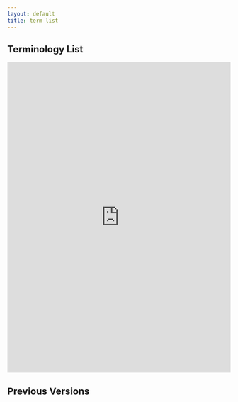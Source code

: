 ```yaml
---
layout: default
title: term list
---
```


## Terminology List

<iframe src="https://docs.google.com/spreadsheets/d/e/2PACX-1vSx4kZNYyxvFSU8sN2mAvANZG_-adEP_N4EvIc7jj2NcIwb88CTWkGotg3IRWSsCQ/pubhtml?gid=1021097061&amp;single=true&amp;widget=true&amp;headers=false" style="width: 100%;height: 700px;border: none;"></iframe>

## Previous Versions
